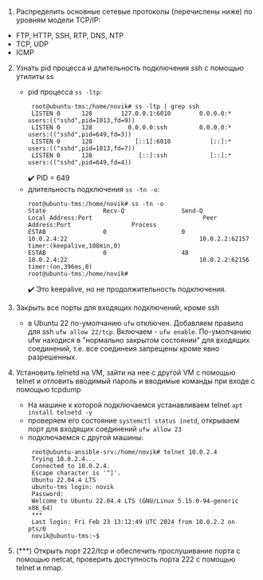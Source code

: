 1. Распределить основные сетевые протоколы (перечислены ниже) по уровням модели TCP/IP:
  - FTP, HTTP, SSH, RTP, DNS, NTP
  - TCP, UDP
  - ICMP
  
2. Узнать pid процесса и длительность подключения ssh с помощью утилиты ss
   - pid процесса `ss -ltp`:
     ```console
      root@ubuntu-tms:/home/novik# ss -ltp | grep ssh
      LISTEN 0      128        127.0.0.1:6010        0.0.0.0:*    users:(("sshd",pid=1013,fd=9))
      LISTEN 0      128          0.0.0.0:ssh         0.0.0.0:*    users:(("sshd",pid=649,fd=3))
      LISTEN 0      128            [::1]:6010           [::]:*    users:(("sshd",pid=1013,fd=7))
      LISTEN 0      128             [::]:ssh            [::]:*    users:(("sshd",pid=649,fd=4))
     ```
      :heavy_check_mark: PID = 649  
    - длительность подключения `ss -tn -o`:
      ```console
      root@ubuntu-tms:/home/novik# ss -tn -o
      State                Recv-Q                Send-Q                               Local Address:Port                               Peer Address:Port                 Process
      ESTAB                0                     0                                         10.0.2.4:22                                     10.0.2.2:62157                 timer:(keepalive,108min,0)
      ESTAB                0                     48                                        10.0.2.4:22                                     10.0.2.2:62156                 timer:(on,396ms,0)
      root@ubuntu-tms:/home/novik#

      ```
      :heavy_check_mark: Это keepalive, но не продолжительность подключения.
         
   
3. Закрыть все порты для входящих подключений, кроме ssh  
   - в Ubuntu 22 по-умолчанию `ufw` отключен. Добавляем правило для ssh `ufw allow 22/tcp`. Включаем - `ufw enable`. По-умолчанию  ufw находися в "нормально закрытом состоянии" для входящих соединений,
     т.е. все соединеия запрещены кроме явно разрешенных.  
     
4. Установить telnetd на VM, зайти на нее с другой VM с помощью telnet и отловить вводимый пароль и вводимые команды при входе c помощью tcpdump
   - На машине к которой подключаемся устанавливаем telnet `apt install telnetd -y`
   - проверяем его состояние `systemctl status inetd`, открываем порт для входящих соединений `ufw allow 23`
   - подключаемся с другой машины:
     ```console
      root@ubuntu-ansible-srv:/home/novik# telnet 10.0.2.4
      Trying 10.0.2.4...
      Connected to 10.0.2.4.
      Escape character is '^]'.
      Ubuntu 22.04.4 LTS
      ubuntu-tms login: novik
      Password:
      Welcome to Ubuntu 22.04.4 LTS (GNU/Linux 5.15.0-94-generic x86_64)
      ***
      Last login: Fri Feb 23 13:12:49 UTC 2024 from 10.0.2.2 on pts/0
      novik@ubuntu-tms:~$

     ```
6. (***) Открыть порт 222/tcp и обеспечить прослушивание порта с помощью netcat, проверить доступность порта 222 с помощью telnet и nmap.

